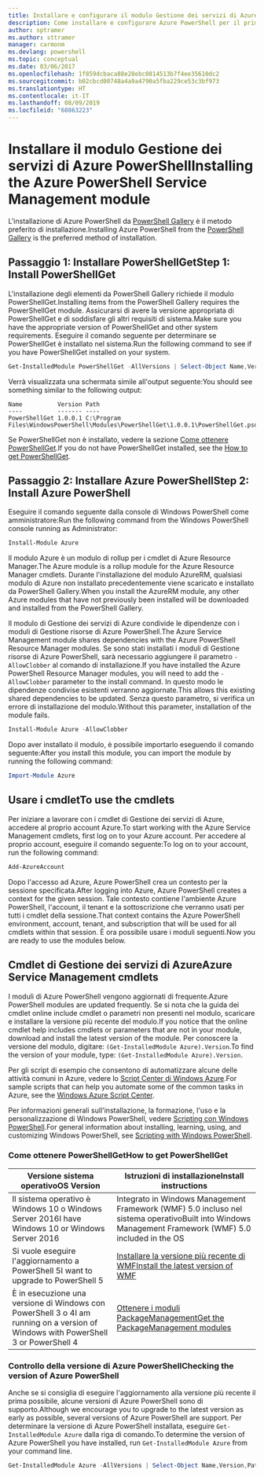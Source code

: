 ```yaml
---
title: Installare e configurare il modulo Gestione dei servizi di Azure PowerShell | Documenti di Microsoft
description: Come installare e configurare Azure PowerShell per il primo uso.
author: sptramer
ms.author: sttramer
manager: carmonm
ms.devlang: powershell
ms.topic: conceptual
ms.date: 03/06/2017
ms.openlocfilehash: 1f859dcbaca88e28ebc0814513b7f4ee35610dc2
ms.sourcegitcommit: b02cbcd00748a4a9a4790a5fba229ce53c3bf973
ms.translationtype: HT
ms.contentlocale: it-IT
ms.lasthandoff: 08/09/2019
ms.locfileid: "68863223"
---
```

# <a name="installing-the-azure-powershell-service-management-module"></a><span data-ttu-id="73ea1-103">Installare il modulo Gestione dei servizi di Azure PowerShell</span><span class="sxs-lookup"><span data-stu-id="73ea1-103">Installing the Azure PowerShell Service Management module</span></span>

<span data-ttu-id="73ea1-104">L'installazione di Azure PowerShell da [PowerShell Gallery](https://www.powershellgallery.com/) è il metodo preferito di installazione.</span><span class="sxs-lookup"><span data-stu-id="73ea1-104">Installing Azure PowerShell from the [PowerShell Gallery](https://www.powershellgallery.com/) is the preferred method of installation.</span></span>

## <a name="step-1-install-powershellget"></a><span data-ttu-id="73ea1-105">Passaggio 1: Installare PowerShellGet</span><span class="sxs-lookup"><span data-stu-id="73ea1-105">Step 1: Install PowerShellGet</span></span>

<span data-ttu-id="73ea1-106">L'installazione degli elementi da PowerShell Gallery richiede il modulo PowerShellGet.</span><span class="sxs-lookup"><span data-stu-id="73ea1-106">Installing items from the PowerShell Gallery requires the PowerShellGet module.</span></span> <span data-ttu-id="73ea1-107">Assicurarsi di avere la versione appropriata di PowerShellGet e di soddisfare gli altri requisiti di sistema.</span><span class="sxs-lookup"><span data-stu-id="73ea1-107">Make sure you have the appropriate version of PowerShellGet and other system requirements.</span></span> <span data-ttu-id="73ea1-108">Eseguire il comando seguente per determinare se PowerShellGet è installato nel sistema.</span><span class="sxs-lookup"><span data-stu-id="73ea1-108">Run the following command to see if you have PowerShellGet installed on your system.</span></span>

```powershell
Get-InstalledModule PowerShellGet -AllVersions | Select-Object Name,Version,Path
```

<span data-ttu-id="73ea1-109">Verrà visualizzata una schermata simile all'output seguente:</span><span class="sxs-lookup"><span data-stu-id="73ea1-109">You should see something similar to the following output:</span></span>

```output
Name          Version Path
----          ------- ----
PowerShellGet 1.0.0.1 C:\Program Files\WindowsPowerShell\Modules\PowerShellGet\1.0.0.1\PowerShellGet.psd1
```

<span data-ttu-id="73ea1-110">Se PowerShellGet non è installato, vedere la sezione [Come ottenere PowerShellGet](#how-to-get-powershellget).</span><span class="sxs-lookup"><span data-stu-id="73ea1-110">If you do not have PowerShellGet installed, see the [How to get PowerShellGet](#how-to-get-powershellget).</span></span>

## <a name="step-2-install-azure-powershell"></a><span data-ttu-id="73ea1-111">Passaggio 2: Installare Azure PowerShell</span><span class="sxs-lookup"><span data-stu-id="73ea1-111">Step 2: Install Azure PowerShell</span></span>

<span data-ttu-id="73ea1-112">Eseguire il comando seguente dalla console di Windows PowerShell come amministratore:</span><span class="sxs-lookup"><span data-stu-id="73ea1-112">Run the following command from the Windows PowerShell console running as Administrator:</span></span>

```powershell
Install-Module Azure
```

<span data-ttu-id="73ea1-113">Il modulo Azure è un modulo di rollup per i cmdlet di Azure Resource Manager.</span><span class="sxs-lookup"><span data-stu-id="73ea1-113">The Azure module is a rollup module for the Azure Resource Manager cmdlets.</span></span> <span data-ttu-id="73ea1-114">Durante l'installazione del modulo AzureRM, qualsiasi modulo di Azure non installato precedentemente viene scaricato e installato da PowerShell Gallery.</span><span class="sxs-lookup"><span data-stu-id="73ea1-114">When you install the AzureRM module, any other Azure modules that have not previously been installed will be downloaded and installed from the PowerShell Gallery.</span></span>

<span data-ttu-id="73ea1-115">Il modulo di Gestione dei servizi di Azure condivide le dipendenze con i moduli di Gestione risorse di Azure PowerShell.</span><span class="sxs-lookup"><span data-stu-id="73ea1-115">The Azure Service Management module shares dependencies with the Azure PowerShell Resource Manager modules.</span></span> <span data-ttu-id="73ea1-116">Se sono stati installati i moduli di Gestione risorse di Azure PowerShell, sarà necessario aggiungere il parametro `-AllowClobber` al comando di installazione.</span><span class="sxs-lookup"><span data-stu-id="73ea1-116">If you have installed the Azure PowerShell Resource Manager modules, you will need to add the `-AllowClobber` parameter to the install command.</span></span> <span data-ttu-id="73ea1-117">In questo modo le dipendenze condivise esistenti verranno aggiornate.</span><span class="sxs-lookup"><span data-stu-id="73ea1-117">This allows this existing shared dependencies to be updated.</span></span> <span data-ttu-id="73ea1-118">Senza questo parametro, si verifica un errore di installazione del modulo.</span><span class="sxs-lookup"><span data-stu-id="73ea1-118">Without this parameter, installation of the module fails.</span></span>

```powershell
Install-Module Azure -AllowClobber
```

<span data-ttu-id="73ea1-119">Dopo aver installato il modulo, è possibile importarlo eseguendo il comando seguente:</span><span class="sxs-lookup"><span data-stu-id="73ea1-119">After you install this module, you can import the module by running the following command:</span></span>

```powershell
Import-Module Azure
```

## <a name="to-use-the-cmdlets"></a><span data-ttu-id="73ea1-120">Usare i cmdlet</span><span class="sxs-lookup"><span data-stu-id="73ea1-120">To use the cmdlets</span></span>

<span data-ttu-id="73ea1-121">Per iniziare a lavorare con i cmdlet di Gestione dei servizi di Azure, accedere al proprio account Azure.</span><span class="sxs-lookup"><span data-stu-id="73ea1-121">To start working with the Azure Service Management cmdlets, first log on to your Azure account.</span></span> <span data-ttu-id="73ea1-122">Per accedere al proprio account, eseguire il comando seguente:</span><span class="sxs-lookup"><span data-stu-id="73ea1-122">To log on to your account, run the following command:</span></span>

```powershell
Add-AzureAccount
```

<span data-ttu-id="73ea1-123">Dopo l'accesso ad Azure, Azure PowerShell crea un contesto per la sessione specificata.</span><span class="sxs-lookup"><span data-stu-id="73ea1-123">After logging into Azure, Azure PowerShell creates a context for the given session.</span></span> <span data-ttu-id="73ea1-124">Tale contesto contiene l'ambiente Azure PowerShell, l'account, il tenant e la sottoscrizione che verranno usati per tutti i cmdlet della sessione.</span><span class="sxs-lookup"><span data-stu-id="73ea1-124">That context contains the Azure PowerShell environment, account, tenant, and subscription that will be used for all cmdlets within that session.</span></span> <span data-ttu-id="73ea1-125">È ora possibile usare i moduli seguenti.</span><span class="sxs-lookup"><span data-stu-id="73ea1-125">Now you are ready to use the modules below.</span></span>

## <a name="azure-service-management-cmdlets"></a><span data-ttu-id="73ea1-126">Cmdlet di Gestione dei servizi di Azure</span><span class="sxs-lookup"><span data-stu-id="73ea1-126">Azure Service Management cmdlets</span></span>

<span data-ttu-id="73ea1-127">I moduli di Azure PowerShell vengono aggiornati di frequente.</span><span class="sxs-lookup"><span data-stu-id="73ea1-127">Azure PowerShell modules are updated frequently.</span></span> <span data-ttu-id="73ea1-128">Se si nota che la guida dei cmdlet online include cmdlet o parametri non presenti nel modulo, scaricare e installare la versione più recente del modulo.</span><span class="sxs-lookup"><span data-stu-id="73ea1-128">If you notice that the online cmdlet help includes cmdlets or parameters that are not in your module, download and install the latest version of the module.</span></span> <span data-ttu-id="73ea1-129">Per conoscere la versione del modulo, digitare: `(Get-InstalledModule Azure).Version`.</span><span class="sxs-lookup"><span data-stu-id="73ea1-129">To find the version of your module, type: `(Get-InstalledModule Azure).Version`.</span></span>

<span data-ttu-id="73ea1-130">Per gli script di esempio che consentono di automatizzare alcune delle attività comuni in Azure, vedere lo [Script Center di Windows Azure](http://www.windowsazure.com/documentation/scripts/).</span><span class="sxs-lookup"><span data-stu-id="73ea1-130">For sample scripts that can help you automate some of the common tasks in Azure, see the [Windows Azure Script Center](http://www.windowsazure.com/documentation/scripts/).</span></span>

<span data-ttu-id="73ea1-131">Per informazioni generali sull'installazione, la formazione, l'uso e la personalizzazione di Windows PowerShell, vedere [Scripting con Windows PowerShell](http://go.microsoft.com/fwlink/p/?linkid=320210).</span><span class="sxs-lookup"><span data-stu-id="73ea1-131">For general information about installing, learning, using, and customizing Windows PowerShell, see [Scripting with Windows PowerShell](http://go.microsoft.com/fwlink/p/?linkid=320210).</span></span>

### <a name="how-to-get-powershellget"></a><span data-ttu-id="73ea1-132">Come ottenere PowerShellGet</span><span class="sxs-lookup"><span data-stu-id="73ea1-132">How to get PowerShellGet</span></span>

|<span data-ttu-id="73ea1-133">Versione sistema operativo</span><span class="sxs-lookup"><span data-stu-id="73ea1-133">OS Version</span></span>|<span data-ttu-id="73ea1-134">Istruzioni di installazione</span><span class="sxs-lookup"><span data-stu-id="73ea1-134">Install instructions</span></span>|
|---|---|
|<span data-ttu-id="73ea1-135">Il sistema operativo è Windows 10 o Windows Server 2016</span><span class="sxs-lookup"><span data-stu-id="73ea1-135">I have Windows 10 or Windows Server 2016</span></span>|<span data-ttu-id="73ea1-136">Integrato in Windows Management Framework (WMF) 5.0 incluso nel sistema operativo</span><span class="sxs-lookup"><span data-stu-id="73ea1-136">Built into Windows Management Framework (WMF) 5.0 included in the OS</span></span>|
|<span data-ttu-id="73ea1-137">Si vuole eseguire l'aggiornamento a PowerShell 5</span><span class="sxs-lookup"><span data-stu-id="73ea1-137">I want to upgrade to PowerShell 5</span></span>|[<span data-ttu-id="73ea1-138">Installare la versione più recente di WMF</span><span class="sxs-lookup"><span data-stu-id="73ea1-138">Install the latest version of WMF</span></span>](https://www.microsoft.com/download/details.aspx?id=54616)|
|<span data-ttu-id="73ea1-139">È in esecuzione una versione di Windows con PowerShell 3 o 4</span><span class="sxs-lookup"><span data-stu-id="73ea1-139">I am running on a version of Windows with PowerShell 3 or PowerShell 4</span></span>|[<span data-ttu-id="73ea1-140">Ottenere i moduli PackageManagement</span><span class="sxs-lookup"><span data-stu-id="73ea1-140">Get the PackageManagement modules</span></span>](http://go.microsoft.com/fwlink/?LinkID=746217)|

<div id="helpmechoose"/>

### <a name="checking-the-version-of-azure-powershell"></a><span data-ttu-id="73ea1-141">Controllo della versione di Azure PowerShell</span><span class="sxs-lookup"><span data-stu-id="73ea1-141">Checking the version of Azure PowerShell</span></span>

<span data-ttu-id="73ea1-142">Anche se si consiglia di eseguire l'aggiornamento alla versione più recente il prima possibile, alcune versioni di Azure PowerShell sono di supporto.</span><span class="sxs-lookup"><span data-stu-id="73ea1-142">Although we encourage you to upgrade to the latest version as early as possible, several versions of Azure PowerShell are support.</span></span> <span data-ttu-id="73ea1-143">Per determinare la versione di Azure PowerShell installata, eseguire `Get-InstalledModule Azure` dalla riga di comando.</span><span class="sxs-lookup"><span data-stu-id="73ea1-143">To determine the version of Azure PowerShell you have installed, run `Get-InstalledModule Azure` from your command line.</span></span>

```powershell
Get-InstalledModule Azure -AllVersions | Select-Object Name,Version,Path
```
